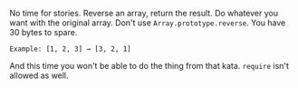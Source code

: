 No time for stories. Reverse an array, return the result. Do whatever you want with the original array. Don't use `Array.prototype.reverse`. You have 30 bytes to spare.
```
Example: [1, 2, 3] → [3, 2, 1]
```
And this time you won't be able to do the thing from that kata. `require` isn't allowed as well.